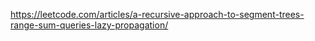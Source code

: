 https://leetcode.com/articles/a-recursive-approach-to-segment-trees-range-sum-queries-lazy-propagation/